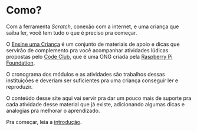 # Como?

Com a ferramenta *Scratch*, conexão com a internet, e uma criança que saiba ler, você tem tudo o que é preciso pra começar.

O [Ensine uma Criança](https://www.ensineumacrianca.com.br) é um conjunto de materiais de apoio e dicas que servirão de complemento pra você acompanhar atividades lúdicas propostas pelo [Code Club](https://projects.raspberrypi.org/en/codeclub), que é uma ONG criada pela [Raspberry Pi Foundation](https://www.raspberrypi.org/).

O cronograma dos módulos e as atividades são trabalhos dessas instituições e deveriam ser suficientes pra uma criança conseguir ler e reproduzir.

O conteúdo desse site aqui vai servir pra dar um pouco mais de suporte pra cada atividade desse material que já existe, adicionando algumas dicas e analogias pra melhorar o aprendizado.

Pra começar, leia a [introdução](./introducao).
